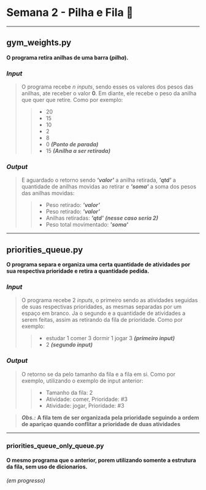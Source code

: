 # Semana 2 - Pilha e Fila :green_book:

-- --

## gym_weights.py

**O programa retira anilhas de uma barra (*pilha*).**

### *Input*

> O programa recebe *n* *inputs*, sendo esses os valores dos pesos das anilhas, ate receber o valor **0**.
> Em diante, ele recebe o peso da anilha que quer que retire.
> Como por exemplo:
>> * 20
>> * 15
>> * 10
>> * 2
>> * 8
>> * 0 ***(Ponto de parada)***
>> * 15 ***(Anilha a ser retirada)***

### *Output*

> E aguardado o retorno sendo ***'valor'*** a anilha retirada, ***'qtd'*** a quantidade de anilhas 
> movidas ao retirar e ***'soma'*** a soma dos pesos das anilhas movidas:
>> * Peso retirado: ***'valor'***
>> * Peso retirado: ***'valor'***
>> * Anilhas retiradas: ***'qtd'*** ***(nesse caso seria 2)***
>> * Peso total movimentado: ***'soma'***

-- --
## priorities_queue.py

**O programa separa e organiza uma certa quantidade de atividades por sua respectiva prioridade e 
retira a quantidade pedida.**

### *Input*

> O programa recebe 2 *inputs*, o primeiro sendo as atividades seguidas de suas respectivas prioridades, as mesmas 
> separadas por um espaço em branco. Ja o segundo e a quantidade de atividades a serem feitas, assim as retirando 
> da fila de prioridade.
> Como por exemplo:
>> * estudar 1 comer 3 dormir 1 jogar 3 ***(primeiro input)***
>> * 2 ***(segundo input)***

### *Output*

> O retorno se da pelo tamanho da fila e a fila em si. Como por exemplo, utilizando o exemplo de input anterior:
>> * Tamanho da fila: 2
>> * Atividade: comer, Prioridade: #3
>> * Atividade: jogar, Prioridade: #3

> ***Obs.:*** **A fila tem de ser organizada pela prioridade seguindo a ordem de apariçao quando 
> conflitar a prioridade de duas atividades**

-- --

### priorities_queue_only_queue.py

#### O mesmo programa que o anterior, porem utilizando somente a estrutura da fila, sem uso de dicionarios.
*(em progresso)*